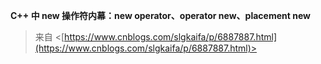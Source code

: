 **C++ 中 new 操作符内幕：new operator、operator new、placement new**
 > 来自 <[https://www.cnblogs.com/slgkaifa/p/6887887.html](https://www.cnblogs.com/slgkaifa/p/6887887.html)>